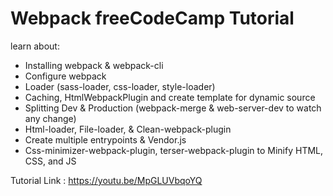 # Webpack freeCodeCamp Tutorial

learn about:

- Installing webpack & webpack-cli
- Configure webpack
- Loader (sass-loader, css-loader, style-loader)
- Caching, HtmlWebpackPlugin and create template for dynamic source
- Splitting Dev & Production (webpack-merge & web-server-dev to watch any change)
- Html-loader, File-loader, & Clean-webpack-plugin
- Create multiple entrypoints & Vendor.js
- Css-minimizer-webpack-plugin, terser-webpack-plugin to Minify HTML, CSS, and JS

Tutorial Link : https://youtu.be/MpGLUVbqoYQ
